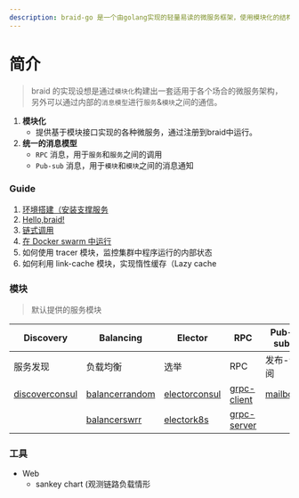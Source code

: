 ```yaml
---
description: braid-go 是一个由golang实现的轻量易读的微服务框架，使用模块化的结构编写，以及提供统一的消息模型。
---
```


# 简介

> braid 的实现设想是通过`模块化`构建出一套适用于各个场合的微服务架构，另外可以通过内部的`消息模型`进行`服务`&`模块`之间的通信。



1. **模块化**
   * 提供基于模块接口实现的各种微服务，通过注册到braid中运行。
2. **统一的消息模型**
   * `RPC` 消息，用于`服务`和`服务`之间的调用
   * `Pub-sub` 消息，用于`模块`和`模块`之间的消息通知



### Guide
1. [环境搭建（安装支撑服务](../guide/环境搭建.md)
2. [Hello,braid!](../guide/hello_braid.md)
3. [链式调用](../guide/链式调用.md)
4. [在 Docker swarm 中运行](../guide/docker-swarm.md)
5. 如何使用 tracer 模块，监控集群中程序运行的内部状态
6. 如何利用 link-cache 模块，实现惰性缓存（Lazy cache


### 模块
> 默认提供的服务模块

|**Discovery**|**Balancing**|**Elector**|**RPC**|**Pub-sub**|**Tracer**|**LinkCache**|
|-|-|-|-|-|-|-|
|服务发现|负载均衡|选举|RPC|发布-订阅|分布式追踪|链路缓存|
|[discoverconsul](modules/discover-consul.md)|[balancerrandom](modules/balancer-random.md)|[electorconsul](modules/elector-consul.md)|[grpc-client](modules/grpc-server.md)|[mailbox](modules/mailbox-nsq.md)|[jaegertracer](tracer-jaeger.md)|[linkerredis](https://github.com/pojol/braid-go-go/wiki/Guide-4.-%E4%BD%BF%E7%94%A8Link-cahe)
||[balancerswrr](modules/balancer-swrr.md)|[electork8s](modules/elector-k8s.md)|[grpc-server](modules/grpc-server.md)|||


### 工具
* Web
  * sankey chart (观测链路负载情形